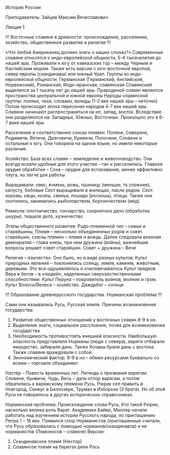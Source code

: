 ﻿История России

Преподаватель: Зайцев Максим Вячеславович

Лекция 1


!!! Восточные славяне в древности: происхождение, расселение, хозяйство, общественное развитие и религия !!!


«Что любой Американец должен знать о наших слонах?»
Современные славяне относятся к индо-европейской общности, 5-4 тысячелетия до нашей эры. 
Проживали к югу от кавказских гор – между Черным и Каспийским морем. Также есть версии с юго-восточной европой, север европы (скандинавы) или южный Урал.
Группы из индо-европейской общности: Германская (Германский, Английский, Норвежский), Романская, Индо-иранская, славянская 
Славянский выделился за 1 тысячу лет до нашей эры.
Прародиной славян являются пространства центральной и южной европы
Народы славянской группы: поляки, чехи, словаки, венеды (1-2 век нашей эры – неточно)
Потом происходит эпоха пересения народов 4-7 век нашей эры. Славяне начинают распространяться на юг, запад, восток. Вследствие они разделяются на:
Западных, Южных, Восточных. Произошло это в 6-7 веке нашей эры

Расселение и соответственно союзы племен: Поляне, Северяне, Родимичи, Вятичи, Дреговичи, Кривичи, Полочане, Словене и остальные к югу. Они говорила на одном языке, но имели некоторые различия. 

Хозяйство: База всех славян – земледелие и животноводство. Они всегда искали удобные для этого участки – так и расселились. 
Главное орудие обработки – Соха – орудие для вспахивания, менее эффективно плуга, но легче для работы

Выращивали: овес, ячмень, рожь, пшеницу (меньше, тк сложнее), капусту, бобовые 
Скот выращивали в жилищах, пасли рядом. Скот: коровы, овцы, козлы, свиньи, лошади (роскошь), птицы. 
Также они охотились, занимались рыболовством, бортничеством (мед)

Ремесла: плотничество, гончарство, скорнятное дело (обработка шкуры), ткацкое дело, кузничество

Этапы общественного развития: Родо-племенной тип – семьи и старейшины, Племя – несколько объединенных родов и совет старейшин, союзы племен – племя и вождь. Далее следовала военная демократия – глава князь, при нем дружина (войны), важнейшие вопросы решает совет старейшин. Совет + дружина – Вече 

Религия – язычество. Оно было, но в виде разных культов: 
Культ природных явлений – поклонялись солнцу, земле, камням, животным, деревьям. Это все одушевлялось и очеловечивалось
Культ предков
Вера в богов – в «людей», наделенных сверхъестественными способностями:
Культ Перуна – покровитель войнов, молнии и гром. Культ Волоса/Велеса – хозяйство. Даждьбог – солнце


!!! Образование древнерусского государства. Норманская проблема !!!


Сами они назывались Русь, Русская земля.
Причины возникновения государства:
  1) Развитие общественных отношений у восточных славян 8-9 в нэ.
  2) Выделение знати, социальное расслоение, почва для возникновения
     государства
  3) Необходимость противостоять внешней опасности. Наибольшую
     опасность представляли Норманы (люди с севера), варяги отбирали
     имущество, забирали дань. Также Хозары брали дань с востока. Также
     славяне враждовали с собой.
  4) Экономический фактор. 8-9 в нэ – обмен ресурсами буквально со всеми –
     торговля объединяет

Нэстер – Повесть временных лет. Легенда о призвании варягам:
Словене, Кривичи, Чудь, Весь – дали отпор варягам, а потом обратились к 
варяжскому племени Русь. Рюрик сел править в Новгород, Сенеус в Белоозере,
Труман в Изборске (3 брата). Но об этой Руси не говорилось в других 
исторических справочниках.

Норманская проблема: Происхождение слова Русь, Кто такой Рюрик, насколько велика роль Варяг.
Академики Байер, Миллер начали работать над изучением истории Русского народа, по приглашению Петра 1 – 18 век. Появился спор Норманистов (приглашенные считали, что Русь образовалась с помощью норманов/скандинавов) и не норманистов (Ломоносов – славяне)
Версии:
   1) Скандинавское племя (Нестор)
   2) Славянсое племя на берегах реки Рось
